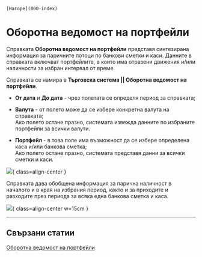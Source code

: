 ```{only} html
[Нагоре](000-index)
```

# **Оборотна ведомост на портфейли**

Справката **Оборотна ведомост на портфейли** представя синтезирана информация за паричните потоци по банкови сметки и каси. Данните в справката включват портфейлите, в които има отразени движения и/или наличности за избран интервал от време.  

Справката се намира в **Търговска система || Оборотна ведомост на портфейли**.

- **От дата** и **До дата** - чрез полетата се определя период за справката;  

- **Валута** - от полето може да се избере конкретна валута на справката;  
Ако полето остане празно, системата извежда данните по избраните портфейли за всички валути.  

- **Портфейл** - в това поле има възможност да се избере определена каса и/или банкова сметка;  
Ако полето остане празно, системата представя данни за всички сметки и каси.  

![](906-turnover-sheet-of-wallet1.png){ class=align-center }

Справката дава обобщена информация за парична наличност в началото и в края на избрания период, както и за приходите и разходите през периода за всяка една банкова сметка и каса.

![](906-turnover-sheet-of-wallet2.png){ class=align-center w=15cm }
___  
## Свързани статии

[Оборотна ведомост на портфейли](https://www.unicontsoft.com/cms/node/161)